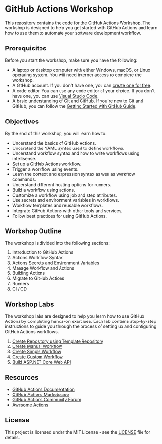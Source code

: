 # GitHub Actions Workshop

This repository contains the code for the GitHub Actions Workshop. The workshop is designed to help you get started with GitHub Actions and learn how to use them to automate your software development workflow.

## Prerequisites

Before you start the workshop, make sure you have the following:

- A laptop or desktop computer with either Windows, macOS, or Linux operating system. You will need internet access to complete the workshop.
- A GitHub account. If you don't have one, you can [create one for free](http://github.com).
- A code editor. You can use any code editor of your choice. If you don't have one, you can use [Visual Studio Code](https://code.visualstudio.com/).
- A basic understanding of Git and GitHub. If you're new to Git and GitHub, you can follow the [Getting Started with GitHub Guide](https://guides.github.com/activities/hello-world/).

## Objectives

By the end of this workshop, you will learn how to:

- Understand the basics of GitHub Actions.
- Understand the YAML syntax used to define workflows.
- Understand workflow syntax and how to write workflows using intellisense.
- Set up a GitHub Actions workflow.
- Trigger a workflow using events.
- Learn the context and expression syntax as well as workflow commands.
- Understand different hosting options for runners.
- Build a workflow using actions.
- Customize a workflow using job and step attributes.
- Use secrets and environment variables in workflows.
- Workflow templates and reusable workflows.
- Integrate GitHub Actions with other tools and services.
- Follow best practices for using GitHub Actions.

## Workshop Outline

The workshop is divided into the following sections:

1. Introduction to GitHub Actions
1. Actions Workflow Syntax
1. Actions Secrets and Environment Variables
1. Manage Workflow and Actions
1. Building Actions
1. Migrate to GitHub Actions
1. Runners
1. CI / CD

## Workshop Labs

The workshop labs are designed to help you learn how to use GitHub Actions by completing hands-on exercises. Each lab contains step-by-step instructions to guide you through the process of setting up and configuring GitHub Actions workflows.

1. [Create Repository using Template Repository](./labs/create-repository-using-template-repository.md)
1. [Create Manual Workflow](./labs/manual-workflow.md)
1. [Create Simple Workflow](./labs/simple-workflow.md)
1. [Create Custom Workflow](./labs/custom-workflow.md)
1. [Build ASP.NET Core Web API](./labs/dotnet-weather-webapi-build.md)

## Resources

- [GitHub Actions Documentation](https://docs.github.com/en/actions)
- [GitHub Actions Marketplace](https://github.com/marketplace?type=actions)
- [GitHub Actions Community Forum](https://github.community/c/github-actions/42)
- [Awesome Actions](https://github.com/sdras/awesome-actions)

## License

This project is licensed under the MIT License - see the [LICENSE](LICENSE) file for details.
